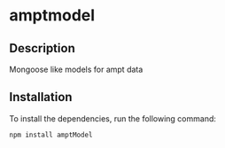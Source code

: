 # amptmodel

## Description

Mongoose like models for ampt data

## Installation

To install the dependencies, run the following command:

```bash
npm install amptModel